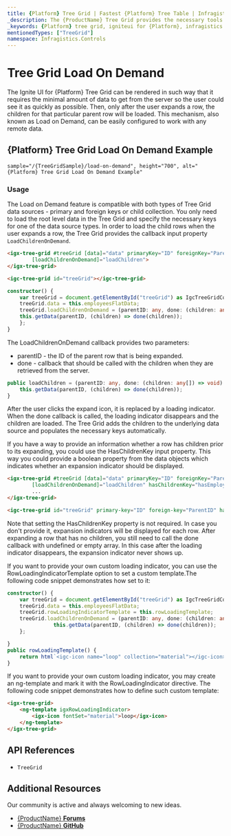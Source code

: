 ```yaml
---
title: {Platform} Tree Grid | Fastest {Platform} Tree Table | Infragistics
_description: The {ProductName} Tree Grid provides the necessary tools to load child data on demand when a parent row is expanded. That way the volume of data would be greatly reduced and can be retrieved only when the user needs it.
_keywords: {Platform} tree grid, igniteui for {Platform}, infragistics
mentionedTypes: ["TreeGrid"]
namespace: Infragistics.Controls
---
```


# Tree Grid Load On Demand

The Ignite UI for {Platform} Tree Grid can be rendered in such way that it requires the minimal amount of data to get from the server so the user could see it as quickly as possible. Then, only after the user expands a row, the children for that particular parent row will be loaded. This mechanism, also known as Load on Demand, can be easily configured to work with any remote data.

## {Platform} Tree Grid Load On Demand Example

`sample="/{TreeGridSample}/load-on-demand", height="700", alt="{Platform} Tree Grid Load On Demand Example"`

### Usage

The Load on Demand feature is compatible with both types of Tree Grid data sources - primary and foreign keys or child collection. You only need to load the root level data in the Tree Grid and specify the necessary keys for one of the data source types. In order to load the child rows when the user expands a row, the Tree Grid provides the callback input property `LoadChildrenOnDemand`.

<!-- Angular -->

```html
<igx-tree-grid #treeGrid [data]="data" primaryKey="ID" foreignKey="ParentID"
        [loadChildrenOnDemand]="loadChildren">
</igx-tree-grid>
```

<!-- end: Angular -->

<!-- WebComponents -->

```html
<igc-tree-grid id="treeGrid"></igc-tree-grid>
```

```ts
constructor() {
    var treeGrid = document.getElementById("treeGrid") as IgcTreeGridComponent;
    treeGrid.data = this.employeesFlatData;
    treeGrid.loadChildrenOnDemand = (parentID: any, done: (children: any[]) => void) => {
    this.getData(parentID, (children) => done(children));
    };
}
```

The LoadChildrenOnDemand callback provides two parameters:

- parentID - the ID of the parent row that is being expanded.
- done - callback that should be called with the children when they are retrieved from the server. 

```typescript
public loadChildren = (parentID: any, done: (children: any[]) => void) => {
    this.getData(parentID, (children) => done(children));
}
```

<!-- end: WebComponents -->

After the user clicks the expand icon, it is replaced by a loading indicator. When the done callback is called, the loading indicator disappears and the children are loaded. The Tree Grid adds the children to the underlying data source and populates the necessary keys automatically. 

If you have a way to provide an information whether a row has children prior to its expanding, you could use the HasChildrenKey input property. This way you could provide a boolean property from the data objects which indicates whether an expansion indicator should be displayed.

<!-- Angular -->

```html
<igx-tree-grid #treeGrid [data]="data" primaryKey="ID" foreignKey="ParentID"
        [loadChildrenOnDemand]="loadChildren" hasChildrenKey="hasEmployees">
        ...
</igx-tree-grid>
```

<!-- end: Angular -->

```html
<igc-tree-grid id="treeGrid" primary-key="ID" foreign-key="ParentID" has-children-key="hasEmployees"></igc-tree-grid>
```

Note that setting the HasChildrenKey property is not required. In case you don't provide it, expansion indicators will be displayed for each row. After expanding a row that has no children, you still need to call the done callback with undefined or empty array. In this case after the loading indicator disappears, the expansion indicator never shows up.


<!-- WebComponents -->
If you want to provide your own custom loading indicator, you can use the RowLoadingIndicatorTemplate option to set a custom template.The following code snippet demonstrates how set to it:

```ts
constructor() {
    var treeGrid = document.getElementById("treeGrid") as IgcTreeGridComponent;
    treeGrid.data = this.employeesFlatData;
    treeGrid.rowLoadingIndicatorTemplate = this.rowLoadingTemplate;
    treeGrid.loadChildrenOnDemand = (parentID: any, done: (children: any[]) => void) => {
               this.getData(parentID, (children) => done(children));
    };

}
public rowLoadingTemplate() {
    return html`<igc-icon name="loop" collection="material"></igc-icon>`;
}
```

<!-- end: WebComponents -->

<!-- Angular -->
If you want to provide your own custom loading indicator, you may create an ng-template and mark it with the RowLoadingIndicator directive. The following code snippet demonstrates how to define such custom template:

```html
<igx-tree-grid>
    <ng-template igxRowLoadingIndicator>
        <igx-icon fontSet="material">loop</igx-icon>
    </ng-template>
</igx-tree-grid>
```

<!-- end: Angular -->

## API References

* `TreeGrid`

## Additional Resources

Our community is active and always welcoming to new ideas.

* [{ProductName} **Forums**]({ForumsLink})
* [{ProductName} **GitHub**]({GithubLink})